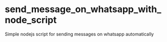 # send_message_on_whatsapp_with_node_script
Simple nodejs script for sending messages on whatsapp automatically

